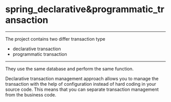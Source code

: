 # spring_declarative&programmatic_transaction

---
The project contains two differ transaction type
- declarative transaction
- programmatic transaction

---

They use the same database and perform the same function.

Declarative transaction management approach allows you to manage the transaction with the help of configuration instead of hard coding in your source code. This means that you can separate transaction management from the business code. 

